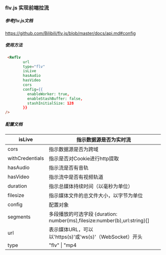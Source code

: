 ### flv.js 实现前端拉流

##### 参考flv.js文档
https://github.com/Bilibili/flv.js/blob/master/docs/api.md#config

##### 使用方法
```html
 <Reflv
        url
        type="flv"
        isLive
        hasAudio
        hasVideo
        cors
        config={{
          enableWorker: true,
          enableStashBuffer: false,
          stashInitialSize: 128
        }}
/>
```

##### 配置文档

| isLive          | 指示数据源是否为实时流                                       |
| --------------- | ------------------------------------------------------------ |
| cors            | 指示数据源是否为跨域                                         |
| withCredentials | 指示是否对Cookie进行http提取                                 |
| hasAudio        | 指示流是否有音轨                                             |
| hasVideo        | 指示流中是否有视频轨道                                       |
| duration        | 指示总媒体持续时间（以毫秒为单位）                           |
| filesize        | 指示媒体文件的总文件大小，以字节为单位                       |
| config          | 配置对象                                                     |
| segments        | 多段播放的可选字段 {duration: number(ms),filesize:number(b),url:string}[] |
| url             | 表示媒体URL，可以以'https(s)'或'ws(s)'（WebSocket）开头      |
| type            | "flv" \| "mp4    

